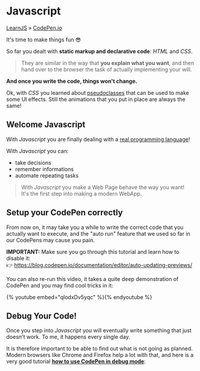 # Javascript
[LearnJS](../../../README.md) » [CodePen.io](../README.md)

It's time to make things fun 😎

So far you dealt with **static markup and declarative code**: _HTML_ and _CSS_.

> They are similar in the way that **you explain what you want**, and then hand over to the
> browser the task of actually implementing your will.

**And once you write the code, things won't change.**

Ok, with _CSS_ you learned about [pseudoclasses][1] that can be used to make some UI effects.
Still the animations that you put in place are always the same!

## Welcome Javascript

With _Javascript_ you are finally dealing with a [real programming language][2]!

With _Javascript_ you can:

- take decisions
- remember informations
- automate repeating tasks

> With _Javascript_ you make a Web Page behave the way you want!  
> It's the first step into making a modern WebApp.

## Setup your CodePen correctly

From now on, it may take you a while to write the correct code that you actually want to
execute, and the "auto run" feature that we used so far in our CodePens may cause you pain.

**IMPORTANT:** Make sure you go through this tutorial and learn how to disable it:  
👉 https://blog.codepen.io/documentation/editor/auto-updating-previews/

You can also re-run this video, it takes a quite deep demonstration of CodePen and you
may find cool tricks in it:

{% youtube embed="qlodxDv5yqc" %}{% endyoutube %}

## Debug Your Code!

Once you step into _Javascript_ you will eventually write something that just doesn't work.
To me, it happens every single day.

It is therefore important to be able to find out what is not going as planned. Modern
browsers like Chrome and Firefox help a lot with that, and here is a very good tutorial
[**how to use CodePen in debug mode**][3]:

[1]: ../css/pseudoclasses.md
[2]: https://www.quora.com/Is-CSS-or-HTML-a-programming-language
[3]: https://blog.codepen.io/documentation/views/debug-view/
